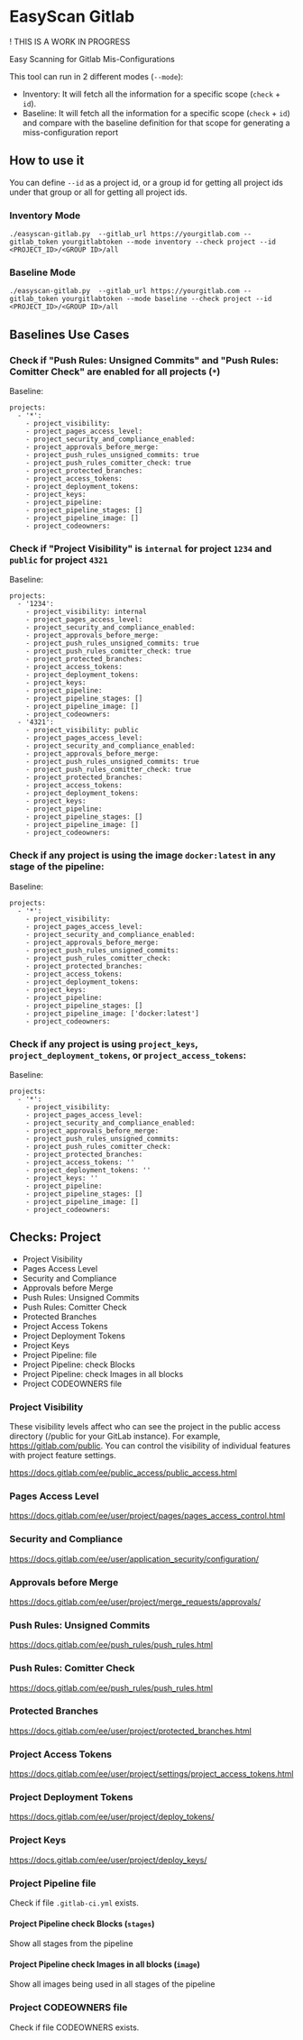 # EasyScan Gitlab

! THIS IS A WORK IN PROGRESS

Easy Scanning for Gitlab Mis-Configurations

This tool can run in 2 different modes (`--mode`):

- Inventory: It will fetch all the information for a specific scope (`check` + `id`).
- Baseline: It will fetch all the information for a specific scope (`check` + `id`) and compare with the baseline definition for that scope for generating a miss-configuration report

## How to use it

You can define `--id` as a project id, or a group id for getting all project ids under that group or all for getting all project ids.

### Inventory Mode

`./easyscan-gitlab.py  --gitlab_url https://yourgitlab.com --gitlab_token yourgitlabtoken --mode inventory --check project --id <PROJECT_ID>/<GROUP ID>/all`

### Baseline Mode

`./easyscan-gitlab.py  --gitlab_url https://yourgitlab.com --gitlab_token yourgitlabtoken --mode baseline --check project --id <PROJECT_ID>/<GROUP ID>/all`

## Baselines Use Cases

### Check if "Push Rules: Unsigned Commits" and "Push Rules: Comitter Check" are enabled for all projects (`*`)

Baseline:
```
projects:
  - '*':
    - project_visibility:
    - project_pages_access_level:
    - project_security_and_compliance_enabled:
    - project_approvals_before_merge: 
    - project_push_rules_unsigned_commits: true
    - project_push_rules_comitter_check: true
    - project_protected_branches: 
    - project_access_tokens:
    - project_deployment_tokens:
    - project_keys:
    - project_pipeline: 
    - project_pipeline_stages: []
    - project_pipeline_image: []
    - project_codeowners: 
```

### Check if "Project Visibility" is `internal` for project `1234` and `public` for project `4321`

Baseline:
```
projects:
  - '1234':
    - project_visibility: internal
    - project_pages_access_level:
    - project_security_and_compliance_enabled:
    - project_approvals_before_merge: 
    - project_push_rules_unsigned_commits: true
    - project_push_rules_comitter_check: true
    - project_protected_branches: 
    - project_access_tokens:
    - project_deployment_tokens:
    - project_keys:
    - project_pipeline: 
    - project_pipeline_stages: []
    - project_pipeline_image: []
    - project_codeowners: 
  - '4321':
    - project_visibility: public
    - project_pages_access_level:
    - project_security_and_compliance_enabled:
    - project_approvals_before_merge: 
    - project_push_rules_unsigned_commits: true
    - project_push_rules_comitter_check: true
    - project_protected_branches: 
    - project_access_tokens:
    - project_deployment_tokens:
    - project_keys:
    - project_pipeline: 
    - project_pipeline_stages: []
    - project_pipeline_image: []
    - project_codeowners: 
```

### Check if any project is using the image `docker:latest` in any stage of the pipeline:

Baseline:
```
projects:
  - '*':
    - project_visibility:
    - project_pages_access_level:
    - project_security_and_compliance_enabled:
    - project_approvals_before_merge: 
    - project_push_rules_unsigned_commits:
    - project_push_rules_comitter_check:
    - project_protected_branches: 
    - project_access_tokens:
    - project_deployment_tokens:
    - project_keys:
    - project_pipeline: 
    - project_pipeline_stages: []
    - project_pipeline_image: ['docker:latest']
    - project_codeowners: 
```

### Check if any project is using `project_keys`, `project_deployment_tokens`, or `project_access_tokens`:

Baseline:
```
projects:
  - '*':
    - project_visibility:
    - project_pages_access_level:
    - project_security_and_compliance_enabled:
    - project_approvals_before_merge: 
    - project_push_rules_unsigned_commits:
    - project_push_rules_comitter_check:
    - project_protected_branches: 
    - project_access_tokens: ''
    - project_deployment_tokens: ''
    - project_keys: ''
    - project_pipeline: 
    - project_pipeline_stages: []
    - project_pipeline_image: []
    - project_codeowners: 
```

## Checks: Project

- Project Visibility
- Pages Access Level
- Security and Compliance
- Approvals before Merge
- Push Rules: Unsigned Commits
- Push Rules: Comitter Check
- Protected Branches
- Project Access Tokens
- Project Deployment Tokens
- Project Keys
- Project Pipeline: file
- Project Pipeline: check Blocks
- Project Pipeline: check Images in all blocks
- Project CODEOWNERS file


### Project Visibility

These visibility levels affect who can see the project in the public access directory (/public for your GitLab instance). For example, https://gitlab.com/public. You can control the visibility of individual features with project feature settings.

https://docs.gitlab.com/ee/public_access/public_access.html


### Pages Access Level

https://docs.gitlab.com/ee/user/project/pages/pages_access_control.html

### Security and Compliance

https://docs.gitlab.com/ee/user/application_security/configuration/

### Approvals before Merge

https://docs.gitlab.com/ee/user/project/merge_requests/approvals/

### Push Rules: Unsigned Commits

https://docs.gitlab.com/ee/push_rules/push_rules.html

### Push Rules: Comitter Check

https://docs.gitlab.com/ee/push_rules/push_rules.html

### Protected Branches

https://docs.gitlab.com/ee/user/project/protected_branches.html

### Project Access Tokens

https://docs.gitlab.com/ee/user/project/settings/project_access_tokens.html

### Project Deployment Tokens

https://docs.gitlab.com/ee/user/project/deploy_tokens/

### Project Keys

https://docs.gitlab.com/ee/user/project/deploy_keys/

### Project Pipeline file

Check if file `.gitlab-ci.yml` exists.

#### Project Pipeline check Blocks (`stages`)

Show all stages from the pipeline

#### Project Pipeline check Images in all blocks (`image`)

Show all images being used in all stages of the pipeline

### Project CODEOWNERS file

Check if file CODEOWNERS exists.